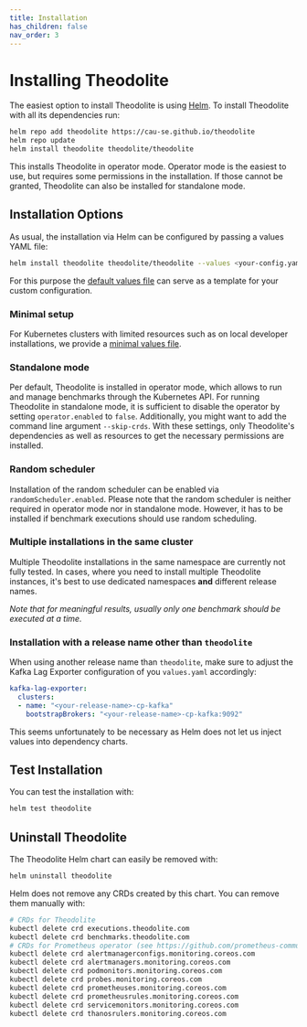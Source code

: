 ```yaml
---
title: Installation
has_children: false
nav_order: 3
---
```


# Installing Theodolite

The easiest option to install Theodolite is using [Helm](https://helm.sh).
To install Theodolite with all its dependencies run:

```sh
helm repo add theodolite https://cau-se.github.io/theodolite
helm repo update
helm install theodolite theodolite/theodolite
```

This installs Theodolite in operator mode. Operator mode is the easiest to use, but requires some permissions in the installation. If those cannot be granted, Theodolite can also be installed for standalone mode. 


## Installation Options

As usual, the installation via Helm can be configured by passing a values YAML file:

```sh
helm install theodolite theodolite/theodolite --values <your-config.yaml>
```

For this purpose the [default values file](https://github.com/cau-se/theodolite/blob/master/helm/values.yaml) can serve as a template for your custom configuration.

### Minimal setup

For Kubernetes clusters with limited resources such as on local developer installations, we provide a [minimal values file](https://github.com/cau-se/theodolite/blob/master/helm/preconfigs/minimal.yaml).

### Standalone mode

Per default, Theodolite is installed in operator mode, which allows to run and manage benchmarks through the Kubernetes API. For running Theodolite in standalone mode, it is sufficient to disable the operator by setting `operator.enabled` to `false`. Additionally, you might want to add the command line argument `--skip-crds`. With these settings, only Theodolite's dependencies as well as resources to get the necessary permissions are installed.

### Random scheduler

Installation of the random scheduler can be enabled via `randomScheduler.enabled`. Please note that the random scheduler is neither required in operator mode nor in standalone mode. However, it has to be installed if benchmark executions should use random scheduling.

<!-- **TODO:** link-->

### Multiple installations in the same cluster

Multiple Theodolite installations in the same namespace are currently not fully tested.
In cases, where you need to install multiple Theodolite instances, it's best to use dedicated namespaces **and** different release names.

*Note that for meaningful results, usually only one benchmark should be executed at a time.*

### Installation with a release name other than `theodolite`

When using another release name than `theodolite`, make sure to adjust the Kafka Lag Exporter configuration of you `values.yaml` accordingly:

```yaml
kafka-lag-exporter:
  clusters:
  - name: "<your-release-name>-cp-kafka"
    bootstrapBrokers: "<your-release-name>-cp-kafka:9092"
```

This seems unfortunately to be necessary as Helm does not let us inject values into dependency charts.


## Test Installation

You can test the installation with:

```sh
helm test theodolite
```


## Uninstall Theodolite

The Theodolite Helm chart can easily be removed with:

```sh
helm uninstall theodolite
```

Helm does not remove any CRDs created by this chart. You can remove them manually with:

```sh
# CRDs for Theodolite
kubectl delete crd executions.theodolite.com
kubectl delete crd benchmarks.theodolite.com
# CRDs for Prometheus operator (see https://github.com/prometheus-community/helm-charts/tree/main/charts/kube-prometheus-stack#uninstall-chart)
kubectl delete crd alertmanagerconfigs.monitoring.coreos.com
kubectl delete crd alertmanagers.monitoring.coreos.com
kubectl delete crd podmonitors.monitoring.coreos.com
kubectl delete crd probes.monitoring.coreos.com
kubectl delete crd prometheuses.monitoring.coreos.com
kubectl delete crd prometheusrules.monitoring.coreos.com
kubectl delete crd servicemonitors.monitoring.coreos.com
kubectl delete crd thanosrulers.monitoring.coreos.com
```
